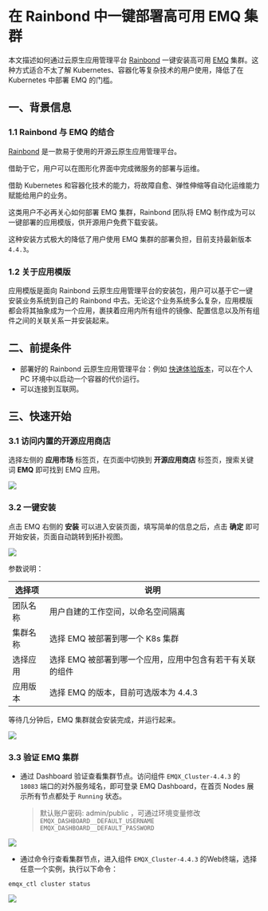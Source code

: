 # 在 Rainbond 中一键部署高可用 EMQ 集群

本文描述如何通过云原生应用管理平台 [Rainbond](https://www.rainbond.com/?channel=emqx) 一键安装高可用 [EMQ](https://www.emqx.com) 集群。这种方式适合不太了解 Kubernetes、容器化等复杂技术的用户使用，降低了在 Kubernetes 中部署 EMQ 的门槛。

## 一、背景信息

### 1.1 Rainbond 与 EMQ 的结合
[Rainbond](https://www.rainbond.com/?channel=emqx) 是一款易于使用的开源云原生应用管理平台。

借助于它，用户可以在图形化界面中完成微服务的部署与运维。

借助 Kubernetes 和容器化技术的能力，将故障自愈、弹性伸缩等自动化运维能力赋能给用户的业务。

这类用户不必再关心如何部署 EMQ 集群，Rainbond 团队将 EMQ 制作成为可以一键部署的应用模版，供开源用户免费下载安装。

这种安装方式极大的降低了用户使用 EMQ 集群的部署负担，目前支持最新版本 `4.4.3`。

### 1.2 关于应用模版

应用模版是面向 Rainbond 云原生应用管理平台的安装包，用户可以基于它一键安装业务系统到自己的 Rainbond 中去。无论这个业务系统多么复杂，应用模版都会将其抽象成为一个应用，裹挟着应用内所有组件的镜像、配置信息以及所有组件之间的关联关系一并安装起来。

## 二、前提条件

- 部署好的 Rainbond 云原生应用管理平台：例如 [快速体验版本](https://www.rainbond.com/docs/quick-start/quick-install/?channel=emqx)，可以在个人 PC 环境中以启动一个容器的代价运行。
- 可以连接到互联网。

## 三、快速开始

### 3.1 访问内置的开源应用商店

选择左侧的 **应用市场** 标签页，在页面中切换到 **开源应用商店** 标签页，搜索关键词 **EMQ** 即可找到 EMQ 应用。

![](https://static.goodrain.com/wechat/emqx/1.png)

### 3.2 一键安装

点击 EMQ 右侧的 **安装** 可以进入安装页面，填写简单的信息之后，点击 **确定** 即可开始安装，页面自动跳转到拓扑视图。



![](https://static.goodrain.com/wechat/emqx/2.png)

参数说明：

| 选择项   | 说明                                                      |
| -------- | --------------------------------------------------------- |
| 团队名称 | 用户自建的工作空间，以命名空间隔离                        |
| 集群名称 | 选择 EMQ 被部署到哪一个 K8s 集群                          |
| 选择应用 | 选择 EMQ 被部署到哪一个应用，应用中包含有若干有关联的组件 |
| 应用版本 | 选择 EMQ 的版本，目前可选版本为 4.4.3                     |

等待几分钟后，EMQ 集群就会安装完成，并运行起来。

![](https://static.goodrain.com/wechat/emqx/3.png)

### 3.3 验证 EMQ 集群

* 通过 Dashboard 验证查看集群节点。访问组件 `EMQX_Cluster-4.4.3` 的 `18083` 端口的对外服务域名，即可登录 EMQ Dashboard，在首页 Nodes 展示所有节点都处于 `Running` 状态。

  > 默认账户密码: admin/public ，可通过环境变量修改 `EMQX_DASHBOARD__DEFAULT_USERNAME` `EMQX_DASHBOARD__DEFAULT_PASSWORD`

![](https://static.goodrain.com/wechat/emqx/4.png)

* 通过命令行查看集群节点，进入组件 `EMQX_Cluster-4.4.3` 的Web终端，选择任意一个实例，执行以下命令：

```shell
emqx_ctl cluster status
```

![](https://static.goodrain.com/wechat/emqx/5.png)